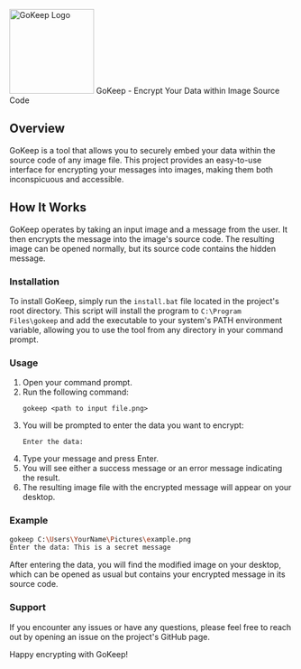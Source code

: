 <img src="resources/24000.png" alt="GoKeep Logo" width="150"/> GoKeep - Encrypt Your Data within Image Source Code

## Overview
GoKeep is a tool that allows you to securely embed your data within the source code of any image file. This project provides an easy-to-use interface for encrypting your messages into images, making them both inconspicuous and accessible.

## How It Works
GoKeep operates by taking an input image and a message from the user. It then encrypts the message into the image's source code. The resulting image can be opened normally, but its source code contains the hidden message. 

### Installation
To install GoKeep, simply run the `install.bat` file located in the project's root directory. This script will install the program to `C:\Program Files\gokeep` and add the executable to your system's PATH environment variable, allowing you to use the tool from any directory in your command prompt.

### Usage
1. Open your command prompt.
2. Run the following command:
    ```
    gokeep <path to input file.png>
    ```
3. You will be prompted to enter the data you want to encrypt:
    ```
    Enter the data:
    ```
4. Type your message and press Enter.
5. You will see either a success message or an error message indicating the result.
6. The resulting image file with the encrypted message will appear on your desktop.

### Example
```bash
gokeep C:\Users\YourName\Pictures\example.png
Enter the data: This is a secret message
```

After entering the data, you will find the modified image on your desktop, which can be opened as usual but contains your encrypted message in its source code.

### Support

If you encounter any issues or have any questions, please feel free to reach out by opening an issue on the project's GitHub page.

Happy encrypting with GoKeep!